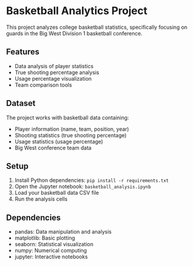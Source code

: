 # Basketball Analytics Project

This project analyzes college basketball statistics, specifically focusing on guards in the Big West Division 1 basketball conference.

## Features
- Data analysis of player statistics
- True shooting percentage analysis
- Usage percentage visualization
- Team comparison tools

## Dataset
The project works with basketball data containing:
- Player information (name, team, position, year)
- Shooting statistics (true shooting percentage)
- Usage statistics (usage percentage)
- Big West conference team data

## Setup
1. Install Python dependencies: `pip install -r requirements.txt`
2. Open the Jupyter notebook: `basketball_analysis.ipynb`
3. Load your basketball data CSV file
4. Run the analysis cells

## Dependencies
- pandas: Data manipulation and analysis
- matplotlib: Basic plotting
- seaborn: Statistical visualization
- numpy: Numerical computing
- jupyter: Interactive notebooks
